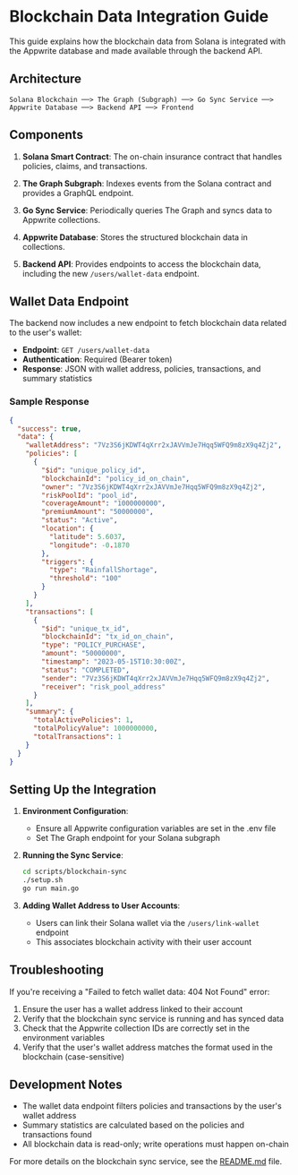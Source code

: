 # Blockchain Data Integration Guide

This guide explains how the blockchain data from Solana is integrated with the Appwrite database and made available through the backend API.

## Architecture

```
Solana Blockchain ──> The Graph (Subgraph) ──> Go Sync Service ──> Appwrite Database ──> Backend API ──> Frontend
```

## Components

1. **Solana Smart Contract**: The on-chain insurance contract that handles policies, claims, and transactions.

2. **The Graph Subgraph**: Indexes events from the Solana contract and provides a GraphQL endpoint.

3. **Go Sync Service**: Periodically queries The Graph and syncs data to Appwrite collections.

4. **Appwrite Database**: Stores the structured blockchain data in collections.

5. **Backend API**: Provides endpoints to access the blockchain data, including the new `/users/wallet-data` endpoint.

## Wallet Data Endpoint

The backend now includes a new endpoint to fetch blockchain data related to the user's wallet:

- **Endpoint**: `GET /users/wallet-data`
- **Authentication**: Required (Bearer token)
- **Response**: JSON with wallet address, policies, transactions, and summary statistics

### Sample Response

```json
{
  "success": true,
  "data": {
    "walletAddress": "7Vz3S6jKDWT4qXrr2xJAVVmJe7Hqq5WFQ9m8zX9q4Zj2",
    "policies": [
      {
        "$id": "unique_policy_id",
        "blockchainId": "policy_id_on_chain",
        "owner": "7Vz3S6jKDWT4qXrr2xJAVVmJe7Hqq5WFQ9m8zX9q4Zj2",
        "riskPoolId": "pool_id",
        "coverageAmount": "1000000000",
        "premiumAmount": "50000000",
        "status": "Active",
        "location": {
          "latitude": 5.6037,
          "longitude": -0.1870
        },
        "triggers": {
          "type": "RainfallShortage",
          "threshold": "100"
        }
      }
    ],
    "transactions": [
      {
        "$id": "unique_tx_id",
        "blockchainId": "tx_id_on_chain",
        "type": "POLICY_PURCHASE",
        "amount": "50000000",
        "timestamp": "2023-05-15T10:30:00Z",
        "status": "COMPLETED",
        "sender": "7Vz3S6jKDWT4qXrr2xJAVVmJe7Hqq5WFQ9m8zX9q4Zj2",
        "receiver": "risk_pool_address"
      }
    ],
    "summary": {
      "totalActivePolicies": 1,
      "totalPolicyValue": 1000000000,
      "totalTransactions": 1
    }
  }
}
```

## Setting Up the Integration

1. **Environment Configuration**:
   - Ensure all Appwrite configuration variables are set in the .env file
   - Set The Graph endpoint for your Solana subgraph

2. **Running the Sync Service**:
   ```bash
   cd scripts/blockchain-sync
   ./setup.sh
   go run main.go
   ```

3. **Adding Wallet Address to User Accounts**:
   - Users can link their Solana wallet via the `/users/link-wallet` endpoint
   - This associates blockchain activity with their user account

## Troubleshooting

If you're receiving a "Failed to fetch wallet data: 404 Not Found" error:

1. Ensure the user has a wallet address linked to their account
2. Verify that the blockchain sync service is running and has synced data
3. Check that the Appwrite collection IDs are correctly set in the environment variables
4. Verify that the user's wallet address matches the format used in the blockchain (case-sensitive)

## Development Notes

- The wallet data endpoint filters policies and transactions by the user's wallet address
- Summary statistics are calculated based on the policies and transactions found
- All blockchain data is read-only; write operations must happen on-chain

For more details on the blockchain sync service, see the [README.md](./README.md) file. 